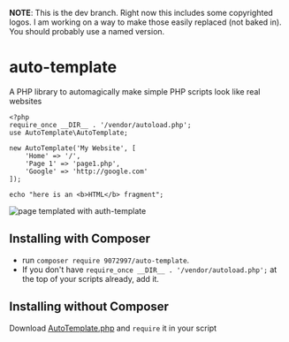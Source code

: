 **NOTE**: This is the dev branch. Right now this includes some copyrighted
logos. I am working on a way to make those easily replaced (not baked in).
You should probably use a named version.

# auto-template
A PHP library to automagically make simple PHP scripts look like real websites

```
<?php
require_once __DIR__ . '/vendor/autoload.php';
use AutoTemplate\AutoTemplate;

new AutoTemplate('My Website', [
    'Home' => '/',
    'Page 1' => 'page1.php',
    'Google' => 'http://google.com'
]);

echo "here is an <b>HTML</b> fragment";
```
![page templated with auth-template](https://i.ibb.co/V3jNdqB/i.png)

## Installing with Composer
* run
`composer require 9072997/auto-template`.
* If you don't have `require_once __DIR__ . '/vendor/autoload.php';` at the top of your scripts already, add it.

## Installing without Composer
Download [AutoTemplate.php](AutoTemplate.php) and `require` it in your script
